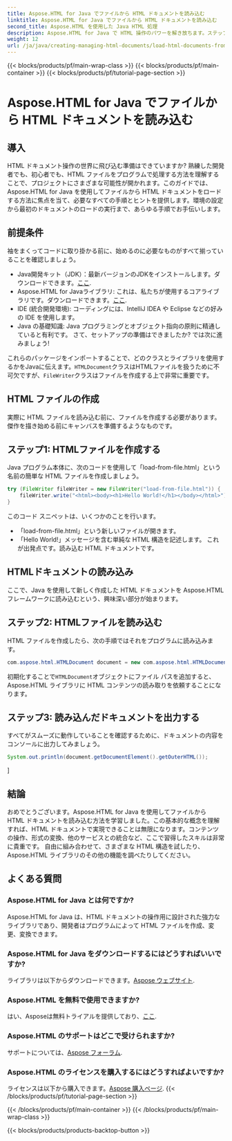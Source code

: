 ```yaml
---
title: Aspose.HTML for Java でファイルから HTML ドキュメントを読み込む
linktitle: Aspose.HTML for Java でファイルから HTML ドキュメントを読み込む
second_title: Aspose.HTML を使用した Java HTML 処理
description: Aspose.HTML for Java で HTML 操作のパワーを解き放ちます。ステップバイステップのチュートリアルで、ファイルから HTML ドキュメントを読み込む方法を学習します。
weight: 12
url: /ja/java/creating-managing-html-documents/load-html-documents-from-file/
---
```


{{< blocks/products/pf/main-wrap-class >}}
{{< blocks/products/pf/main-container >}}
{{< blocks/products/pf/tutorial-page-section >}}

# Aspose.HTML for Java でファイルから HTML ドキュメントを読み込む

## 導入
HTML ドキュメント操作の世界に飛び込む準備はできていますか? 熟練した開発者でも、初心者でも、HTML ファイルをプログラムで処理する方法を理解することで、プロジェクトにさまざまな可能性が開かれます。このガイドでは、Aspose.HTML for Java を使用してファイルから HTML ドキュメントをロードする方法に焦点を当て、必要なすべての手順とヒントを提供します。環境の設定から最初のドキュメントのロードの実行まで、あらゆる手順でお手伝いします。
## 前提条件
袖をまくってコードに取り掛かる前に、始めるのに必要なものがすべて揃っていることを確認しましょう。
-  Java開発キット（JDK）：最新バージョンのJDKをインストールします。ダウンロードできます。[ここ](https://www.oracle.com/java/technologies/javase-jdk11-downloads.html).
-  Aspose.HTML for Javaライブラリ: これは、私たちが使用するコアライブラリです。ダウンロードできます。[ここ](https://releases.aspose.com/html/java/).
- IDE (統合開発環境): コーディングには、IntelliJ IDEA や Eclipse などの好みの IDE を使用します。
- Java の基礎知識: Java プログラミングとオブジェクト指向の原則に精通していると有利です。
さて、セットアップの準備はできましたか? では次に進みましょう!

これらのパッケージをインポートすることで、どのクラスとライブラリを使用するかをJavaに伝えます。`HTMLDocument`クラスはHTMLファイルを扱うために不可欠ですが、`FileWriter`クラスはファイルを作成する上で非常に重要です。
## HTML ファイルの作成
実際に HTML ファイルを読み込む前に、ファイルを作成する必要があります。傑作を描き始める前にキャンバスを準備するようなものです。
## ステップ1: HTMLファイルを作成する
Java プログラム本体に、次のコードを使用して「load-from-file.html」という名前の簡単な HTML ファイルを作成しましょう。
```java
try (FileWriter fileWriter = new FileWriter("load-from-file.html")) {
    fileWriter.write("<html><body><h1>Hello World!</h1></body></html>");
}
```
このコード スニペットは、いくつかのことを行います。
- 「load-from-file.html」という新しいファイルが開きます。
- 「Hello World!」メッセージを含む単純な HTML 構造を記述します。
これが出発点です。読み込む HTML ドキュメントです。
## HTMLドキュメントの読み込み
ここで、Java を使用して新しく作成した HTML ドキュメントを Aspose.HTML フレームワークに読み込むという、興味深い部分が始まります。
## ステップ2: HTMLファイルを読み込む
HTML ファイルを作成したら、次の手順ではそれをプログラムに読み込みます。
```java
com.aspose.html.HTMLDocument document = new com.aspose.html.HTMLDocument("load-from-file.html");
```
初期化することで`HTMLDocument`オブジェクトにファイル パスを追加すると、Aspose.HTML ライブラリに HTML コンテンツの読み取りを依頼することになります。
## ステップ3: 読み込んだドキュメントを出力する
すべてがスムーズに動作していることを確認するために、ドキュメントの内容をコンソールに出力してみましょう。
```java
System.out.println(document.getDocumentElement().getOuterHTML());
```
]
## 結論
おめでとうございます。Aspose.HTML for Java を使用してファイルから HTML ドキュメントを読み込む方法を学習しました。この基本的な概念を理解すれば、HTML ドキュメントで実現できることは無限になります。コンテンツの操作、形式の変換、他のサービスとの統合など、ここで習得したスキルは非常に貴重です。 
自由に組み合わせて、さまざまな HTML 構造を試したり、Aspose.HTML ライブラリのその他の機能を調べたりしてください。
## よくある質問
### Aspose.HTML for Java とは何ですか?  
Aspose.HTML for Java は、HTML ドキュメントの操作用に設計された強力なライブラリであり、開発者はプログラムによって HTML ファイルを作成、変更、変換できます。
### Aspose.HTML for Java をダウンロードするにはどうすればいいですか?  
ライブラリは以下からダウンロードできます。[Aspose ウェブサイト](https://releases.aspose.com/html/java/).
### Aspose.HTML を無料で使用できますか?  
はい、Asposeは無料トライアルを提供しており、[ここ](https://releases.aspose.com/).
### Aspose.HTML のサポートはどこで受けられますか?  
サポートについては、[Aspose フォーラム](https://forum.aspose.com/c/html/29).
### Aspose.HTML のライセンスを購入するにはどうすればよいですか?  
ライセンスは以下から購入できます。[Aspose 購入ページ](https://purchase.aspose.com/buy).
{{< /blocks/products/pf/tutorial-page-section >}}

{{< /blocks/products/pf/main-container >}}
{{< /blocks/products/pf/main-wrap-class >}}

{{< blocks/products/products-backtop-button >}}
